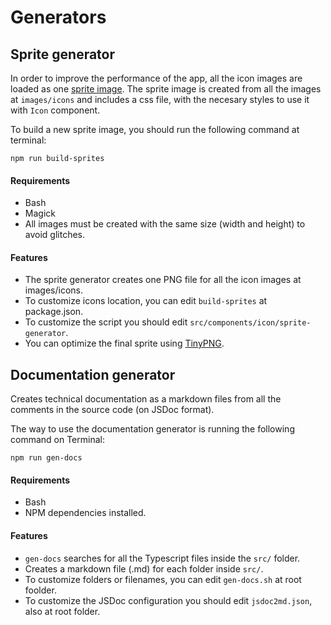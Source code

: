 # Generators

## Sprite generator
In order to improve the performance of the app, all the icon images are loaded as one [sprite image](https://www.w3schools.com/Css/css_image_sprites.asp). The sprite image is created from all the images at `images/icons` and includes a css file, with the necesary styles to use it with `Icon` component. 

To build a new sprite image, you should run the following command at terminal:

```
npm run build-sprites
```

#### Requirements
* Bash
* Magick 
* All images must be created with the same size (width and height) to avoid glitches.

#### Features
* The sprite generator creates one PNG file for all the icon images at images/icons.
* To customize icons location, you can edit `build-sprites` at package.json.
* To customize the script you should edit `src/components/icon/sprite-generator`.
* You can optimize the final sprite using [TinyPNG](https://tinypng.com).
  

## Documentation generator
Creates technical documentation as a markdown files from all the comments in the source code (on JSDoc format).

The way to use the documentation generator is running the following command on Terminal:
```
npm run gen-docs
```

#### Requirements
* Bash
* NPM dependencies installed. 

#### Features
* `gen-docs` searches for all the Typescript files inside the `src/` folder.
* Creates a markdown file (.md) for each folder inside `src/`.
* To customize folders or filenames, you can edit `gen-docs.sh` at root foolder. 
* To customize the JSDoc configuration you should edit `jsdoc2md.json`, also at root folder.
  
